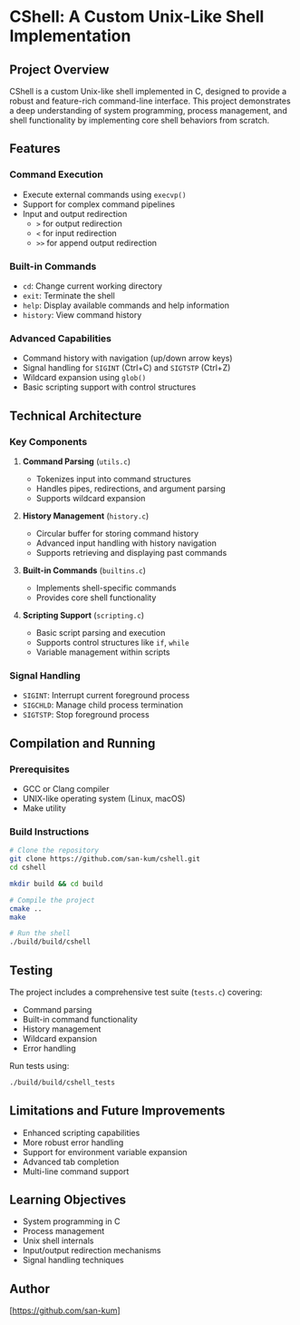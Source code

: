 # CShell: A Custom Unix-Like Shell Implementation

## Project Overview

CShell is a custom Unix-like shell implemented in C, designed to provide a robust and feature-rich command-line interface. This project demonstrates a deep understanding of system programming, process management, and shell functionality by implementing core shell behaviors from scratch.

## Features

### Command Execution

- Execute external commands using `execvp()`
- Support for complex command pipelines
- Input and output redirection
  - `>` for output redirection
  - `<` for input redirection
  - `>>` for append output redirection

### Built-in Commands

- `cd`: Change current working directory
- `exit`: Terminate the shell
- `help`: Display available commands and help information
- `history`: View command history

### Advanced Capabilities

- Command history with navigation (up/down arrow keys)
- Signal handling for `SIGINT` (Ctrl+C) and `SIGTSTP` (Ctrl+Z)
- Wildcard expansion using `glob()`
- Basic scripting support with control structures

## Technical Architecture

### Key Components

1. **Command Parsing** (`utils.c`)

   - Tokenizes input into command structures
   - Handles pipes, redirections, and argument parsing
   - Supports wildcard expansion

2. **History Management** (`history.c`)

   - Circular buffer for storing command history
   - Advanced input handling with history navigation
   - Supports retrieving and displaying past commands

3. **Built-in Commands** (`builtins.c`)

   - Implements shell-specific commands
   - Provides core shell functionality

4. **Scripting Support** (`scripting.c`)
   - Basic script parsing and execution
   - Supports control structures like `if`, `while`
   - Variable management within scripts

### Signal Handling

- `SIGINT`: Interrupt current foreground process
- `SIGCHLD`: Manage child process termination
- `SIGTSTP`: Stop foreground process

## Compilation and Running

### Prerequisites

- GCC or Clang compiler
- UNIX-like operating system (Linux, macOS)
- Make utility

### Build Instructions

```bash
# Clone the repository
git clone https://github.com/san-kum/cshell.git
cd cshell

mkdir build && cd build

# Compile the project
cmake ..
make

# Run the shell
./build/build/cshell
```

## Testing

The project includes a comprehensive test suite (`tests.c`) covering:

- Command parsing
- Built-in command functionality
- History management
- Wildcard expansion
- Error handling

Run tests using:

```bash
./build/build/cshell_tests
```

## Limitations and Future Improvements

- Enhanced scripting capabilities
- More robust error handling
- Support for environment variable expansion
- Advanced tab completion
- Multi-line command support

## Learning Objectives

- System programming in C
- Process management
- Unix shell internals
- Input/output redirection mechanisms
- Signal handling techniques

## Author

[https://github.com/san-kum]
